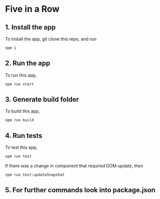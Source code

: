 # Five in a Row

## 1. Install the app

To install the app, git clone this repo, and run

```bash
npm i
```

## 2. Run the app

To run this app,

```bash
npm run start
```

## 3. Generate build folder

To build this app,

```bash
npm run build
```

## 4. Run tests

To test this app,

```bash
npm run test
```

If there was a change in component that required DOM update, then

```bash
npm run test:updateSnapshot
```

## 5. For further commands look into package.json
